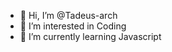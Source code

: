 - 👋 Hi, I’m @Tadeus-arch
- 👀 I’m interested in Coding
- 🌱 I’m currently learning Javascript

<!---
Tadeus-arch/Tadeus-arch is a ✨ special ✨ repository because its `README.md` (this file) appears on your GitHub profile.
You can click the Preview link to take a look at your changes.
--->

